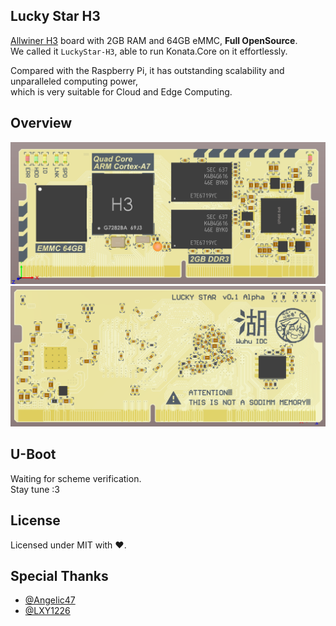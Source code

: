## Lucky Star H3
[Allwiner H3](https://www.allwinnertech.com/index.php?c=product&a=index&id=47) board with 2GB RAM and 64GB eMMC, **Full OpenSource**.  
We called it `LuckyStar-H3`, able to run Konata.Core on it effortlessly.

Compared with the Raspberry Pi, it has outstanding scalability and unparalleled computing power,  
which is very suitable for Cloud and Edge Computing.

## Overview
![img](image/overview-front.png)
![img](image/overview-back.png)

## U-Boot
Waiting for scheme verification.  
Stay tune :3

## License
Licensed under MIT with ❤.

## Special Thanks
- [@Angelic47](https://github.com/Angelic47)
- [@LXY1226](https://github.com/LXY1226)
